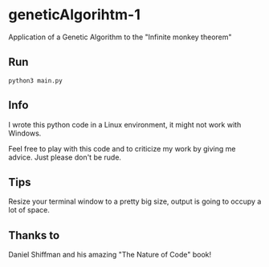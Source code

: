 # geneticAlgorihtm-1
Application of a Genetic Algorithm to the "Infinite monkey theorem"

## Run
`python3 main.py`

## Info
I wrote this python code in a Linux environment, it might not work with Windows.

Feel free to play with this code and to criticize my work by giving me advice. Just please don't be rude.

## Tips
Resize your terminal window to a pretty big size, output is going to occupy a lot of space.

## Thanks to
Daniel Shiffman and his amazing "The Nature of Code" book!
